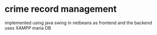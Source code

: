 # crime record management 
implemented using java swing in netbeans as frontend and the backend uses XAMPP maria DB
